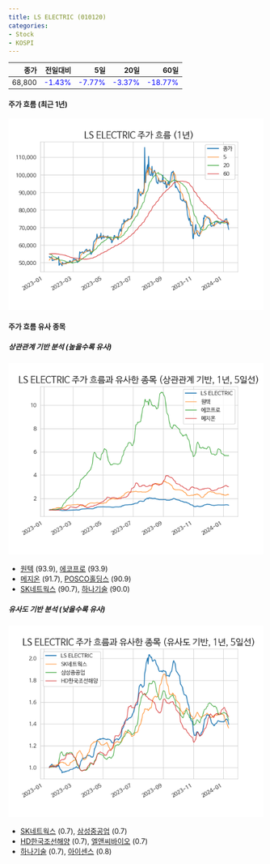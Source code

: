 ```yaml
---
title: LS ELECTRIC (010120)
categories:
- Stock
- KOSPI
---
```


|종가|전일대비|5일|20일|60일|
|---:|-------:|--:|---:|---:|
|68,800|<span style="color: blue">-1.43%</span>|<span style="color: blue">-7.77%</span>|<span style="color: blue">-3.37%</span>|<span style="color: blue">-18.77%</span>|

<!-- more -->


#### 주가 흐름 (최근 1년)
![010120](/assets/images/stock/010120.png)


#### 주가 흐름 유사 종목


##### 상관관계 기반 분석 (높을수록 유사)
![010120](/assets/images/stock/010120_corr.png)
- [원텍](/336570/) (93.9), [에코프로](/086520/) (93.9)
- [메지온](/140410/) (91.7), [POSCO홀딩스](/005490/) (90.9)
- [SK네트웍스](/001740/) (90.7), [하나기술](/299030/) (90.0)


##### 유사도 기반 분석 (낮을수록 유사)	
![010120](/assets/images/stock/010120_sim.png)
- [SK네트웍스](/001740/) (0.7), [삼성중공업](/010140/) (0.7)
- [HD한국조선해양](/009540/) (0.7), [엘앤씨바이오](/290650/) (0.7)
- [하나기술](/299030/) (0.7), [아이센스](/099190/) (0.8)